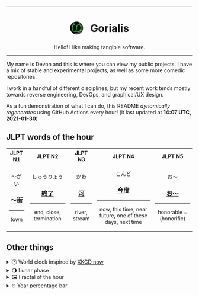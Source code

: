 ***

<h1 align="center">
<sub>
    <img src="readme/resources/avatar.png" height="36">
</sub>
&nbsp;
Gorialis
</h1>
<p align="center">
Hello! I like making tangible software.
</p>

***

My name is Devon and this is where you can view my public projects. I have a mix of stable and experimental projects, as well as some more comedic repositories.

I work in a handful of different disciplines, but my recent work tends mostly towards reverse engineering, DevOps, and graphical/UX design.

As a fun demonstration of what I can do, this README *dynamically regenerates* using GitHub Actions every hour! (it last updated at **14:07 UTC, 2021-01-30**)

<h2>JLPT words of the hour</h2>
<table>
    <tr>
        <th>JLPT N1</th>
        <th>JLPT N2</th>
        <th>JLPT N3</th>
        <th>JLPT N4</th>
        <th>JLPT N5</th>
    </tr>
    <tr>
        <td>
            <p align="center">～がい</p>
            <h3 align="center"><b><a href="https://jisho.org/search/%EF%BD%9E%E8%A1%97">～街</a></b></h3>
            <hr>
            <p align="center">town</p>
        </td>
        <td>
            <p align="center">しゅうりょう</p>
            <h3 align="center"><b><a href="https://jisho.org/search/%E7%B5%82%E4%BA%86">終了</a></b></h3>
            <hr>
            <p align="center">end,<wbr> close,<wbr> termination</p>
        </td>
        <td>
            <p align="center">かわ</p>
            <h3 align="center"><b><a href="https://jisho.org/search/%E6%B2%B3">河</a></b></h3>
            <hr>
            <p align="center">river,<wbr> stream</p>
        </td>
        <td>
            <p align="center">こんど</p>
            <h3 align="center"><b><a href="https://jisho.org/search/%E4%BB%8A%E5%BA%A6">今度</a></b></h3>
            <hr>
            <p align="center">now,<wbr> this time,<wbr> near future,<wbr> one of these days,<wbr> next time</p>
        </td>
        <td>
            <p align="center">お～</p>
            <h3 align="center"><b><a href="https://jisho.org/search/%E3%81%8A%EF%BD%9E">お～</a></b></h3>
            <hr>
            <p align="center">honorable ~ (honorific)</p>
        </td>
    </tr>
</table>

<h2>Other things</h2>
<details>
<summary>🕑  World clock inspired by <a href="https://xkcd.com/now">XKCD now</a></summary>

> <img src="generated/now.png" width="512">

</details>
<details>
<summary>🌖 Lunar phase</summary>

The moon is approximately 60.89% through its phase (Waning Gibbous).

</details>
<details>
<summary>&#x1f5bc; Fractal of the hour</summary>

> <img src="generated/fractal.png" width="512">

</details>
<details>
<summary>&#x23f2; Year percentage bar</summary>
<pre><code>2021 [█▁▁▁▁▁▁▁▁▁▁▁▁▁▁▁▁▁▁▁] 8.11%</code></pre>
</details>
